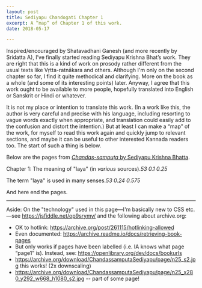 ```yaml
---
layout: post
title: Sediyapu Chandogati Chapter 1
excerpt: A “map” of Chapter 1 of this work.
date: 2018-05-17

---
```


Inspired/encouraged by Shatavadhani Ganesh (and more recently by Sridatta A), I’ve finally started reading Sediyapu Krishna Bhat’s work. They are right that this is a kind of work on prosody rather different from the usual texts like Vṛtta-ratnākara and others. Although I'm only on the second chapter so far, I find it quite methodical and clarifying. More on the book as a whole (and some of its interesting points) later. Anyway, I agree that this work ought to be available to more people, hopefully translated into English or Sanskrit or Hindi or whatever.

It is not my place or intention to translate this work. (In a work like this, the author is very careful and precise with his language, including resorting to vague words exactly when appropriate, and translation could easily add to the confusion and distort the intention.) But at least I can make a “map” of the work, for myself to read this work again and quickly jump to relevant sections, and maybe it can be useful to other interested Kannada readers too. The start of such a thing is below.

Below are the pages from <a href="https://archive.org/details/ChandassamputaSediyapu"><i>Chandas-sampuṭa</i> by Sediyapu Krishna Bhatta</a>.

<div id="mainBookPages"></div>

<script>
function pageURL(pageNum, startHeightFraction, stopHeightFraction) {
    startHeightFraction = startHeightFraction || 0.0;
    stopHeightFraction = stopHeightFraction || 1.0;
    return ('https://archive.org/download/ChandassamputaSediyapu/page/n' + (Number(pageNum) + 9)
        + '_y' + startHeightFraction + '_h' + (stopHeightFraction - startHeightFraction) + '_s2.jpg');
}

function streamURL(pageNum) {
    return 'https://archive.org/stream/ChandassamputaSediyapu#page/n' + (Number(pageNum) + 9) + '/mode/1up';
}

function annotatedPageRegion(pageNum, startHeightFraction, stopHeightFraction, textNode) {
    let outerDiv = document.createElement('div');
    outerDiv.style.border = '2px solid black';
    outerDiv.style.display = 'flex';
    outerDiv.style.alignItems = 'center';

    let imgDiv = document.createElement('div');
    imgDiv.style.width = '600px';
    const ht = (stopHeightFraction - startHeightFraction) * (499 / 352) * 600;
    imgDiv.style.height = ht + 'px';
    imgDiv.style.display = 'flex';
    imgDiv.style.alignItems = 'center'; // center vertically
    imgDiv.style.justifyContent = 'center'; // center horizontally

    let imgPlaceholder = document.createElement('span');
    imgPlaceholder.textContent = ('Click here to load image (page ' + pageNum +
                  ' from ' + startHeightFraction +
                  ' to ' + stopHeightFraction + ')');
    imgDiv.appendChild(imgPlaceholder);
    imgDiv.addEventListener('click', () => {
        let aNode = document.createElement('a');
        aNode.href = streamURL(pageNum);
        let img = document.createElement('img');
        img.style.width = '600px';
        img.style.display = 'block';
        img.src = pageURL(pageNum, startHeightFraction, stopHeightFraction);
        aNode.appendChild(img);
        imgDiv.replaceChild(aNode, imgPlaceholder);
    });

    outerDiv.appendChild(imgDiv);
    let textDiv = document.createElement('div');
    textDiv.style.display = 'inline';
    textDiv.style.width = (740 - 600) + 'px';
    textDiv.appendChild(textNode.cloneNode(true));
    outerDiv.appendChild(textDiv);
    document.getElementById('mainBookPages').appendChild(outerDiv);

    return outerDiv;
}

function updateCites() {
    /*
    const pToCites = new Map();
    for (var cite of document.getElementsByTagName('cite')) {
        const p = cite.parentNode;
        citesForP = pToCites.get(p) || [];
        citesForP.push(cite);
        pToCites.set(p, citesForP);
    }
    */

    for (var cite of document.getElementsByTagName('cite')) {
        const p = cite.parentNode;
        const found = cite.textContent.match(/(.*) (.*) (.*)/);
        const pageNum = found[1];
        const startHeightFraction = found[2];
        const stopHeightFraction = found[3];
        cite.style.display = 'none';
        p.parentNode.replaceChild(annotatedPageRegion(pageNum, startHeightFraction, stopHeightFraction, p), p);
    }
}
</script>

Chapter 1: The meaning of "laya" (in *various* sources).<cite>53 0.1 0.25</cite>

The term "laya" is used in many senses.<cite>53 0.24 0.575</cite>

<script>
updateCites();
</script>

And here end the pages.

--------

Aside: On the "technology" used in this page—I'm basically new to CSS etc.—see <https://jsfiddle.net/op9srymy/> and the following about archive.org:

- OK to hotlink: <https://archive.org/post/261115/hotlinking-allowed>
- Even documented: <https://archive.readme.io/docs/retrieving-book-pages>
- But only works if pages have been labelled (i.e. IA knows what page “page1” is). Instead, see: <https://openlibrary.org/dev/docs/bookurls>
- <https://archive.org/download/ChandassamputaSediyapu/page/n25_s2.jpg> this works! (2x downscaling)
- <https://archive.org/download/ChandassamputaSediyapu/page/n25_x280_y292_w668_h1080_s2.jpg> -- part of some page!

